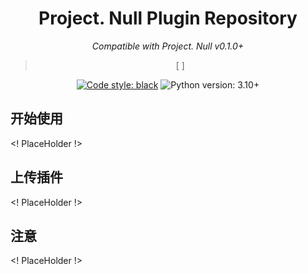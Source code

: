<div align="center">

# Project. Null Plugin Repository

_Compatible with Project. Null v0.1.0+_

> [ ]

[![Code style: black](https://img.shields.io/badge/code%20style-black-000000.svg)](https://github.com/psf/black)
![Python version: 3.10+](https://img.shields.io/badge/python-3.10+-blue.svg)

</div>

## 开始使用

<! PlaceHolder !>

## 上传插件

<! PlaceHolder !>

## 注意

<! PlaceHolder !>
